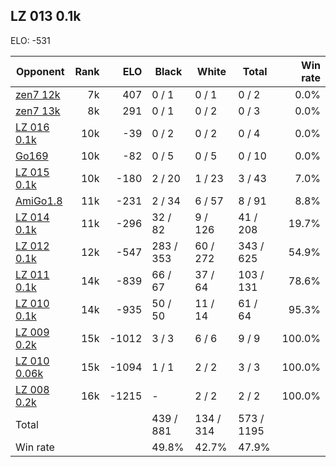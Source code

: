 ## LZ 013 0.1k ##

ELO: -531

Opponent | Rank | ELO | Black | White | Total | Win rate
---------|-----:|----:|-------|-------|-------|-------:
[zen7 12k](zen7%2012k.md) | 7k | 407 | 0 / 1 | 0 / 1 | 0 / 2 | 0.0%
[zen7 13k](zen7%2013k.md) | 8k | 291 | 0 / 1 | 0 / 2 | 0 / 3 | 0.0%
[LZ 016 0.1k](LZ%20016%200.1k.md) | 10k | -39 | 0 / 2 | 0 / 2 | 0 / 4 | 0.0%
[Go169](Go169.md) | 10k | -82 | 0 / 5 | 0 / 5 | 0 / 10 | 0.0%
[LZ 015 0.1k](LZ%20015%200.1k.md) | 10k | -180 | 2 / 20 | 1 / 23 | 3 / 43 | 7.0%
[AmiGo1.8](AmiGo1.8.md) | 11k | -231 | 2 / 34 | 6 / 57 | 8 / 91 | 8.8%
[LZ 014 0.1k](LZ%20014%200.1k.md) | 11k | -296 | 32 / 82 | 9 / 126 | 41 / 208 | 19.7%
[LZ 012 0.1k](LZ%20012%200.1k.md) | 12k | -547 | 283 / 353 | 60 / 272 | 343 / 625 | 54.9%
[LZ 011 0.1k](LZ%20011%200.1k.md) | 14k | -839 | 66 / 67 | 37 / 64 | 103 / 131 | 78.6%
[LZ 010 0.1k](LZ%20010%200.1k.md) | 14k | -935 | 50 / 50 | 11 / 14 | 61 / 64 | 95.3%
[LZ 009 0.2k](LZ%20009%200.2k.md) | 15k | -1012 | 3 / 3 | 6 / 6 | 9 / 9 | 100.0%
[LZ 010 0.06k](LZ%20010%200.06k.md) | 15k | -1094 | 1 / 1 | 2 / 2 | 3 / 3 | 100.0%
[LZ 008 0.2k](LZ%20008%200.2k.md) | 16k | -1215 | - | 2 / 2 | 2 / 2 | 100.0%
Total | | | 439 / 881 | 134 / 314 | 573 / 1195 | 
Win rate| | | 49.8% | 42.7% | 47.9% | 
